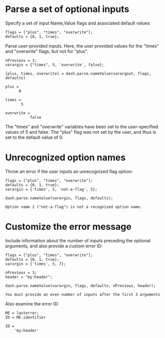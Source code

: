 # Parse a set of optional inputs

Specify a set of input Name,Value flags and associated default values

```
flags = ["plus", "times", "overwrite"];
defaults = {0, 1, true};
```

Parse user-provided inputs. Here, the user provided values for the "times" and "overwrite" flags, but not for "plus".

```in
nPrevious = 3;
varargin = {"times", 5, 'overwrite', false};

[plus, times, overwrite] = dash.parse.nameValue(varargout, flags, defaults)
```

```out
plus =
      0
      
times =
       5
       
overwrite = 
           false
```

The "times" and "overwrite" variables have been set to the user-specified values of 5 and false. The "plus" flag was not set by the user, and thus is set to the default value of 0.


# Unrecognized option names

Throw an error if the user inputs an unrecognized flag option:

```in
flags = ["plus", "times", "overwrite"];
defaults = {0, 1, true};
varargin = {'times', 5, 'not-a-flag', 5};

dash.parse.nameValue(varargin, flags, defaults);
```

```error
Option name 2 ("not-a-flag") is not a recognized option name.
```


# Customize the error message

Include information about the number of inputs preceding the optional arguments, and also provide a custom error ID:

```in
flags = ["plus", "times", "overwrite"];
defaults = {0, 1, true};
varargin = {'times', 5, 7};

nPrevious = 3;
header = "my:header";

dash.parse.nameValue(varargin, flags, defaults, nPrevious, header);
```

```error
You must provide an even number of inputs after the first 3 arguments
```

Also examine the error ID:

```in
ME = lasterror;
ID = ME.identifier
```

```out
ID = 
    'my:header'
```